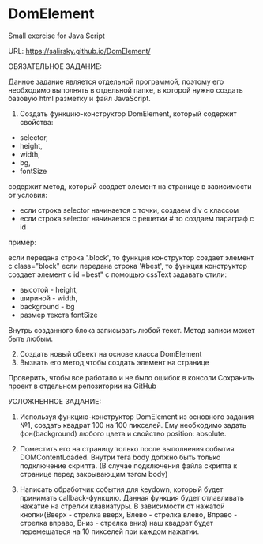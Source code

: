 # DomElement
Small exercise for Java Script

URL: https://salirsky.github.io/DomElement/


ОБЯЗАТЕЛЬНОЕ  ЗАДАНИЕ: 

Данное задание является отдельной программой, поэтому его необходимо выполнять в отдельной папке, в которой нужно создать базовую html разметку и файл JavaScript.

1) Создать функцию-конструктор DomElement, который содержит свойства:
  - selector,
  - height,
  - width,
  - bg,
  - fontSize

содержит метод, который создает элемент на странице в зависимости от условия:
- если строка selector начинается с точки, создаем div с классом
- если строка selector начинается с решетки # то создаем параграф с id

пример:

если передана строка '.block', то функция конструктор создает элемент с class="block"
если передана строка '#best', то функция конструктор создает элемент с id =best"
с помощью cssText задавать стили:

  - высотой - height,
  - шириной - width,
  - background - bg
  - размер текста fontSize

Внутрь созданного блока записывать любой текст. Метод записи может быть любым.

2) Создать новый объект на основе класса DomElement
3) Вызвать его метод чтобы создать элемент на странице

Проверить, чтобы все работало и не было ошибок в консоли
Сохранить проект в отдельном репозитории на GitHub

УСЛОЖНЕННОЕ  ЗАДАНИЕ: 

1) Используя функцию-конструктор DomElement из основного задания №1, создать квадрат 100 на 100 пикселей. Ему необходимо задать фон(background) любого цвета и свойство position: absolute.

2) Поместить его на страницу только после выполнения события DOMContentLoaded. Внутри тега body должно быть только подключение скрипта. (В случае подключения файла скрипта к странице перед закрывающим тэгом body)

3) Написать обработчик события для keydown, который будет принимать callback-функцию. Данная функция будет отлавливать нажатие на стрелки клавиатуры. В зависимости от нажатой кнопки(Вверх - стрелка вверх, Влево - стрелка влево, Вправо - стрелка вправо, Вниз - стрелка вниз) наш квадрат будет перемещаться на 10 пикселей при каждом нажатии.
